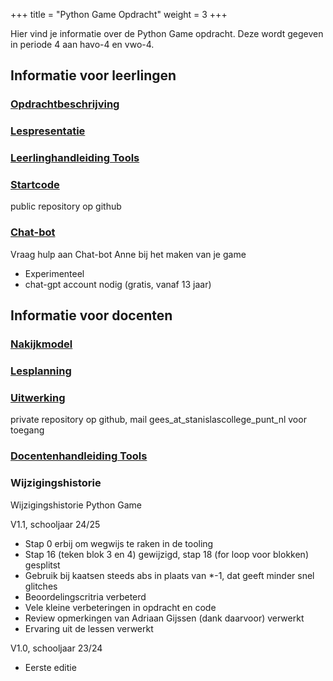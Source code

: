 +++
title = "Python Game Opdracht"
weight = 3
+++

Hier vind je informatie over de Python Game opdracht. Deze wordt gegeven in periode 4 aan havo-4 en vwo-4.

<!--more-->

## Informatie voor leerlingen

### [Opdrachtbeschrijving](./1.%20Opdrachtbeschrijving%20Python%20Game.docx)

### [Lespresentatie](./2.%20Lespresentatie%20Python%20Game%20basisstappen.pptx)

### [Leerlinghandleiding Tools](https://stanislas.informatica.nu/help/codespaces/)

### [Startcode](https://github.com/informaticascw/h4v4-game-template)

public repository op github

### [Chat-bot](https://chatgpt.com/g/g-6784e2c7b38081918862bf8f3b520496-anne-helpt-met-je-game-opdracht)

Vraag hulp aan Chat-bot Anne bij het maken van je game
- Experimenteel
- chat-gpt account nodig (gratis, vanaf 13 jaar)

## Informatie voor docenten

### [Nakijkmodel](./4.%20Docent%20-%20Nakijkmodel%20Python%20Game.xlsx)

### [Lesplanning](./5.%20Docent%20-%20Lesplanner%20Python%20Game.docx)

### [Uitwerking](https://github.com/informaticascw/h4v4-game-uitwerking)

private repository op github, mail gees_at_stanislascollege_punt_nl voor toegang

### [Docentenhandleiding Tools](https://stanislas.informatica.nu/docenten/github/)

### Wijzigingshistorie

Wijzigingshistorie Python Game

V1.1, schooljaar 24/25
-	Stap 0 erbij om wegwijs te raken in de tooling
-	Stap 16 (teken blok 3 en 4) gewijzigd, stap 18 (for loop voor blokken) gesplitst
-	Gebruik bij kaatsen steeds abs in plaats van *-1, dat geeft minder snel glitches
-	Beoordelingscritria verbeterd
-	Vele kleine verbeteringen in opdracht en code 
-	Review opmerkingen van Adriaan Gijssen (dank daarvoor) verwerkt 
-	Ervaring uit de lessen verwerkt

V1.0, schooljaar 23/24
-	Eerste editie

